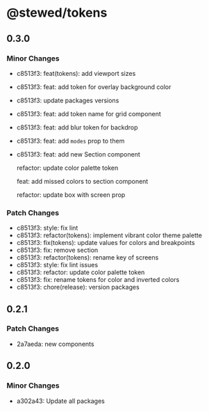 # @stewed/tokens

## 0.3.0

### Minor Changes

- c8513f3: feat(tokens): add viewport sizes
- c8513f3: feat: add token for overlay background color
- c8513f3: update packages versions
- c8513f3: feat: add token name for grid component
- c8513f3: feat: add blur token for backdrop
- c8513f3: feat: add `modes` prop to them
- c8513f3: feat: add new Section component

  refactor: update color palette token

  feat: add missed colors to section component

  refactor: update box with screen prop

### Patch Changes

- c8513f3: style: fix lint
- c8513f3: refactor(tokens): implement vibrant color theme palette
- c8513f3: fix(tokens): update values for colors and breakpoints
- c8513f3: fix: remove section
- c8513f3: refactor(tokens): rename key of screens
- c8513f3: style: fix lint issues
- c8513f3: refactor: update color palette token
- c8513f3: fix: rename tokens for color and inverted colors
- c8513f3: chore(release): version packages

## 0.2.1

### Patch Changes

- 2a7aeda: new components

## 0.2.0

### Minor Changes

- a302a43: Update all packages
